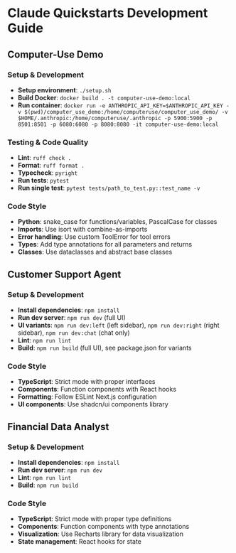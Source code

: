 # Claude Quickstarts Development Guide

## Computer-Use Demo

### Setup & Development

- **Setup environment**: `./setup.sh`
- **Build Docker**: `docker build . -t computer-use-demo:local`
- **Run container**: `docker run -e ANTHROPIC_API_KEY=$ANTHROPIC_API_KEY -v $(pwd)/computer_use_demo:/home/computeruse/computer_use_demo/ -v $HOME/.anthropic:/home/computeruse/.anthropic -p 5900:5900 -p 8501:8501 -p 6080:6080 -p 8080:8080 -it computer-use-demo:local`

### Testing & Code Quality

- **Lint**: `ruff check .`
- **Format**: `ruff format .`
- **Typecheck**: `pyright`
- **Run tests**: `pytest`
- **Run single test**: `pytest tests/path_to_test.py::test_name -v`

### Code Style

- **Python**: snake_case for functions/variables, PascalCase for classes
- **Imports**: Use isort with combine-as-imports
- **Error handling**: Use custom ToolError for tool errors
- **Types**: Add type annotations for all parameters and returns
- **Classes**: Use dataclasses and abstract base classes

## Customer Support Agent

### Setup & Development

- **Install dependencies**: `npm install`
- **Run dev server**: `npm run dev` (full UI)
- **UI variants**: `npm run dev:left` (left sidebar), `npm run dev:right` (right sidebar), `npm run dev:chat` (chat only)
- **Lint**: `npm run lint`
- **Build**: `npm run build` (full UI), see package.json for variants

### Code Style

- **TypeScript**: Strict mode with proper interfaces
- **Components**: Function components with React hooks
- **Formatting**: Follow ESLint Next.js configuration
- **UI components**: Use shadcn/ui components library

## Financial Data Analyst

### Setup & Development

- **Install dependencies**: `npm install`
- **Run dev server**: `npm run dev`
- **Lint**: `npm run lint`
- **Build**: `npm run build`

### Code Style

- **TypeScript**: Strict mode with proper type definitions
- **Components**: Function components with type annotations
- **Visualization**: Use Recharts library for data visualization
- **State management**: React hooks for state

